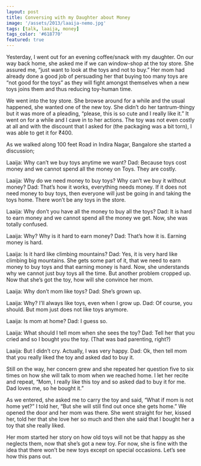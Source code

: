 ```yaml
---
layout: post
title: Conversing with my Daughter about Money
image: '/assets/2013/laaija-nemo.jpg'
tags: [talk, laaija, money]
tags_color: '#618770'
featured: true
---
```


Yesterday, I went out for an evening coffee/snack with my daughter. On our way back home, she asked me if we can window-shop at the toy store. She assured me, “just want to look at the toys and not to buy.” Her mom had already done a good job of persuading her that buying too many toys are “not good for the toys” as they will fight amongst themselves when a new toys joins them and thus reducing toy-human time.

We went into the toy store. She browse around for a while and the usual happened, she wanted one of the new toy. She didn’t do her tantrum-thingy but it was more of a pleading, “please, this is so cute and I really like it.” It went on for a while and I cave in to her actions. The toy was not even costly at all and with the discount that I asked for (the packaging was a bit torn), I was able to get it for ₹400.

As we walked along 100 feet Road in Indira Nagar, Bangalore she started a discussion;

Laaija: Why can’t we buy toys anytime we want?
Dad: Because toys cost money and we cannot spend all the money on Toys. They are costly.

Laaija: Why do we need money to buy toys? Why can’t we buy it without money?
Dad: That’s how it works, everything needs money. If it does not need money to buy toys, then everyone will just be going in and taking the toys home. There won’t be any toys in the store.

Laaija: Why don’t you have all the money to buy all the toys?
Dad: It is hard to earn money and we cannot spend all the money we get.
Now, she was totally confused.

Laaija: Why? Why is it hard to earn money?
Dad: That’s how it is. Earning money is hard.

Laaija: Is it hard like climbing mountains?
Dad: Yes, it is very hard like climbing big mountains.
She gets some part of it, that we need to earn money to buy toys and that earning money is hard. Now, she understands why we cannot just buy toys all the time. But another problem cropped up. Now that she’s got the toy, how will she convince her mom.

Laaija: Why don’t mom like toys?
Dad: She’s grown up.

Laaija: Why? I’ll always like toys, even when I grow up.
Dad: Of course, you should. But mom just does not like toys anymore.

Laaija: Is mom at home?
Dad: I guess so.

Laaija: What should I tell mom when she sees the toy?
Dad: Tell her that you cried and so I bought you the toy. (That was bad parenting, right?)

Laaija: But I didn’t cry. Actually, I was very happy.
Dad: Ok, then tell mom that you really liked the toy and asked dad to buy it.

Still on the way, her concern grew and she repeated her question five to six times on how she will talk to mom when we reached home. I let her recite and repeat, “Mom, I really like this toy and so asked dad to buy it for me. Dad loves me, so he bought it.”

As we entered, she asked me to carry the toy and said, “What if mom is not home yet?” I told her, “But she will still find out once she gets home.” We opened the door and her mom was there. She went straight for her, kissed her, told her that she love her so much and then she said that I bought her a toy that she really liked.

Her mom started her story on how old toys will not be that happy as she neglects them, now that she’s got a new toy. For now, she is fine with the idea that there won’t be new toys except on special occasions. Let’s see how this pans out.

